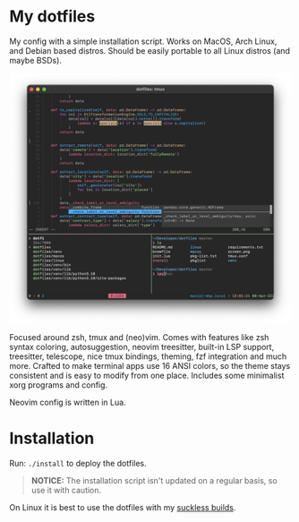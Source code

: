 # My dotfiles

My config with a simple installation script. Works on MacOS, Arch Linux, and
Debian based distros. Should be easily portable to all Linux distros (and maybe
BSDs).

![demo_screenshot](https://github.com/maciejzj/dotfiles/blob/master/screen.png?raw=true)

Focused around zsh, tmux and (neo)vim. Comes with features like zsh syntax
coloring, autosuggestion, neovim treesitter, built-in LSP support, treesitter,
telescope, nice tmux bindings, theming, fzf integration and much more. Crafted
to make terminal apps use 16 ANSI colors, so the theme stays consistent and is
easy to modify from one place. Includes some minimalist xorg programs and
config.

Neovim config is written in Lua.

# Installation

Run: `./install` to deploy the dotfiles.

> **NOTICE:** The installation script isn't updated on a regular basis, so use
> it with caution.

On Linux it is best to use the dotfiles with my 
[suckless builds](https://github.com/maciejzj/suckless-builds).
